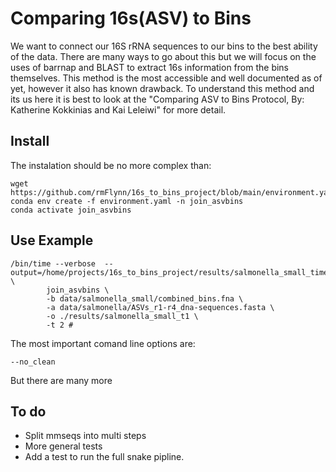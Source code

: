 # Comparing 16s(ASV) to Bins

We want to connect our 16S rRNA sequences to our bins to the best ability of
the data. There are many ways to go about this but we will focus on the uses
of barrnap and BLAST to extract 16s information from the bins themselves.
This method is the most accessible and well documented as of yet, however
it also has known drawback. To understand this method and its us here it is
best to look at the "Comparing ASV to Bins Protocol, By: Katherine Kokkinias
and Kai Leleiwi" for more detail.

## Install

The instalation should be no more complex than:

```
wget https://github.com/rmFlynn/16s_to_bins_project/blob/main/environment.yaml
conda env create -f environment.yaml -n join_asvbins
conda activate join_asvbins
```

## Use Example
```
/bin/time --verbose  --output=/home/projects/16s_to_bins_project/results/salmonella_small_time_post_filter.txt \
        join_asvbins \
        -b data/salmonella_small/combined_bins.fna \
        -a data/salmonella/ASVs_r1-r4_dna-sequences.fasta \
        -o ./results/salmonella_small_t1 \
        -t 2 #
```
The most important comand line options are:

`--no_clean`

But there are many more



## To do
 * Split mmseqs into multi steps
 * More general tests
 * Add a test to run the full snake pipline.
